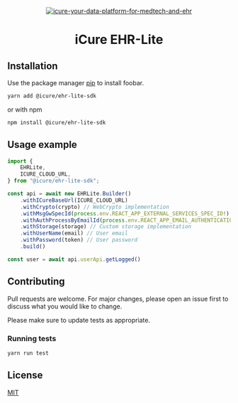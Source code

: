 <p align="center">
    <a href="https://docs.icure.com">
        <img alt="icure-your-data-platform-for-medtech-and-ehr" src="https://icure.com/assets/icons/logo.svg">
    </a>
    <h1 align="center">iCure EHR-Lite</h1>
</p>

## Installation

Use the package manager [pip](https://pip.pypa.io/en/stable/) to install foobar.

```bash
yarn add @icure/ehr-lite-sdk
```

or with npm

```bash
npm install @icure/ehr-lite-sdk
```

## Usage example

```typescript
import {
    EHRLite,
    ICURE_CLOUD_URL,
} from "@icure/ehr-lite-sdk";

const api = await new EHRLite.Builder()
    .withICureBaseUrl(ICURE_CLOUD_URL)
    .withCrypto(crypto) // WebCrypto implementation
    .withMsgGwSpecId(process.env.REACT_APP_EXTERNAL_SERVICES_SPEC_ID!) // External services spec id
    .withAuthProcessByEmailId(process.env.REACT_APP_EMAIL_AUTHENTICATION_PROCESS_ID!) // Email authentication process id
    .withStorage(storage) // Custom storage implementation
    .withUserName(email) // User email
    .withPassword(token) // User password
    .build()

const user = await api.userApi.getLogged()
```

## Contributing

Pull requests are welcome. For major changes, please open an issue first
to discuss what you would like to change.

Please make sure to update tests as appropriate.

### Running tests

```bash
yarn run test
```

## License

[MIT](https://choosealicense.com/licenses/mit/)